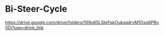 # Bi-Steer-Cycle


https://drive.google.com/drive/folders/109u65LSIeFqkOukxqdrvM1Gsg6PBv0Di?usp=drive_link
